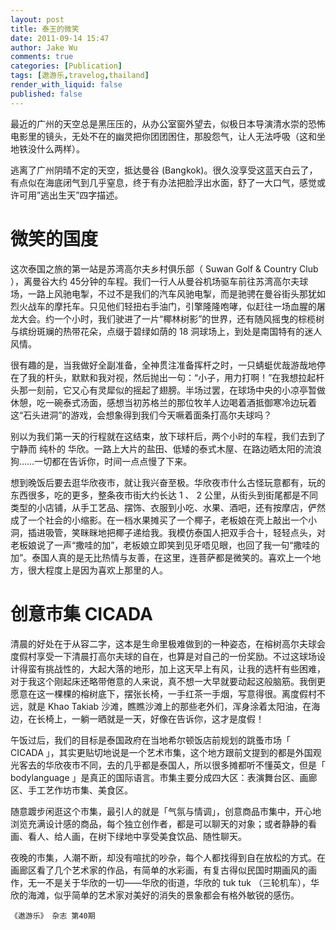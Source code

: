 ```yaml
---
layout: post
title: 泰王的微笑
date: 2011-09-14 15:47
author: Jake Wu
comments: true
categories: [Publication]
tags: [遨游乐,travelog,thailand]
render_with_liquid: false
published: false
---
```

最近的广州的天空总是黑压压的，从办公室窗外望去，似极日本导演清水崇的恐怖电影里的镜头，无处不在的幽灵把你团团困住，那股怨气，让人无法呼吸（这和坐地铁没什么两样）。

逃离了广州阴晴不定的天空，抵达曼谷 (Bangkok)。很久没享受这蓝天白云了，有点似在海底闭气到几乎窒息，终于有办法把脸浮出水面，舒了一大口气，感觉或许可用”逃出生天”四字描述。

# 微笑的国度

这次泰国之旅的第一站是苏湾高尔夫乡村俱乐部（ Suwan Golf &amp; Country Club ），离曼谷大约 45分钟的车程。我们一行人从曼谷机场驱车前往苏湾高尔夫球场，一路上风驰电掣，不过不是我们的汽车风驰电掣，而是驰骋在曼谷街头那犹如烈火战车的摩托车。只见他们轻扭右手油门，引擎隆隆咆哮，似赶往一场血腥的屠龙大会。约一个小时，我们驶进了一片“椰林树影”的世界，还有随风摇曳的棕榄树与缤纷斑斓的热带花朵，点缀于碧绿如荫的 18 洞球场上，到处是南国特有的迷人风情。

很有趣的是，当我做好全副准备，全神贯注准备挥杆之时，一只蜻蜓优哉游哉地停在了我的杆头，默默和我对视，然后抛出一句：“小子，用力打啊！”在我想拉起杆头那一刻前，它又心有灵犀似的摇起了翅膀。半场过罢，在球场中央的小凉亭暂做休憩，吃一碗泰式汤面，感想当初苏格兰的那位牧羊人边喝着酒抵御寒冷边玩着这“石头进洞”的游戏，会想象得到我们今天噘着面条打高尔夫球吗？

别以为我们第一天的行程就在这结束，放下球杆后，两个小时的车程，我们去到了 宁静而 纯朴的 华欣。一路上大片的盐田、低矮的泰式木屋、在路边晒太阳的流浪狗……一切都在告诉你，时间一点点慢了下来。

想到晚饭后要去逛华欣夜市，就让我兴奋至极。华欣夜市什么古怪玩意都有，玩的东西很多，吃的更多，整条夜市街大约长达 1 、 2 公里，从街头到街尾都是不同类型的小店铺，从手工艺品、摆饰、衣服到小吃、水果、酒吧，还有按摩店，俨然成了一个社会的小缩影。在一档水果摊买了一个椰子，老板娘在壳上敲出一个小洞，插进吸管，笑眯眯地把椰子递给我。我模仿泰国人把双手合十，轻轻点头，对老板娘说了一声“撒哇的加”，老板娘立即笑到见牙唔见眼，也回了我一句“撒哇的加”。泰国人真的是无比热情与友善，在这里，连菩萨都是微笑的。喜欢上一个地方，很大程度上是因为喜欢上那里的人。


# 创意市集 CICADA

清晨的好处在于从容二字，这本是生命里极难做到的一种姿态，在榕树高尔夫球会度假村享受一下清晨打高尔夫球的自在，也算是对自己的一份奖励。不过这球场设计得蛮有挑战性的，大起大落的地形，加上这天早上有风，让我的选杆有些困难，对于我这个刚起床还略带倦意的人来说，真不想一大早就要动起这般脑筋。我倒更愿意在这一棵棵的榕树底下，摆张长椅，一手红茶一手烟，写意得很。离度假村不远，就是 Khao Takiab 沙滩，瞧瞧沙滩上的那些老外们，浑身涂着太阳油，在海边，在长椅上，一躺一晒就是一天，好像在告诉你，这才是度假！

午饭过后，我们的目标是泰国政府在当地希尔顿饭店前规划的跳蚤市场「 CICADA 」，其实更贴切地说是一个艺术市集，这个地方跟前文提到的都是外国观光客去的华欣夜市不同，去的几乎都是泰国人，所以很多摊都听不懂英文，但是「 bodylanguage 」是真正的国际语言。市集主要分成四大区：表演舞台区、画廊区、手工艺作坊市集、美食区。

随意踱步闲逛这个市集，最引人的就是「气氛与情调」，创意商品市集中，开心地浏览充满设计感的商品，每个独立创作者，都是可以聊天的对象；或者静静的看画、看人、给人画，在树下绿地中享受美食饮品、随性聊天。

夜晚的市集，人潮不断，却没有喧扰的吵杂，每个人都找得到自在放松的方式。在画廊区看了几个艺术家的作品，有简单的水彩画，有复古得似民国时期画风的画作，无一不是关于华欣的一切——华欣的街道，华欣的 tuk tuk （三轮机车），华欣的海滩，似乎简单的艺术家对美好的消失的景象都会有格外敏锐的感伤。


``《遨游乐》 杂志 第40期``
